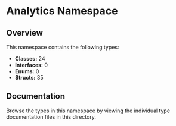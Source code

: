 # Analytics Namespace

## Overview

This namespace contains the following types:

- **Classes:** 24
- **Interfaces:** 0
- **Enums:** 0
- **Structs:** 35

## Documentation

Browse the types in this namespace by viewing the individual type documentation files in this directory.

